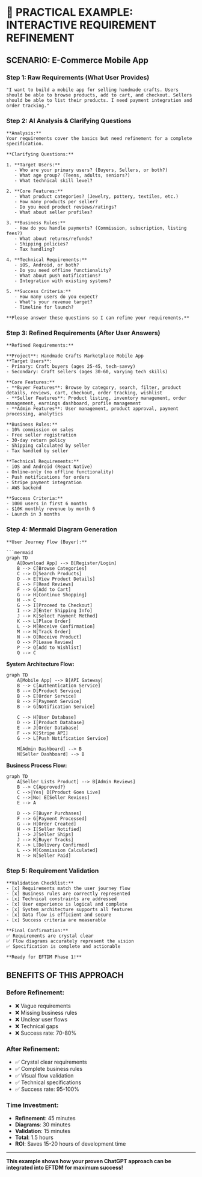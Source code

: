 # 🎯 PRACTICAL EXAMPLE: INTERACTIVE REQUIREMENT REFINEMENT

## **SCENARIO: E-Commerce Mobile App**

### **Step 1: Raw Requirements (What User Provides)**
```
"I want to build a mobile app for selling handmade crafts. Users should be able to browse products, add to cart, and checkout. Sellers should be able to list their products. I need payment integration and order tracking."
```

### **Step 2: AI Analysis & Clarifying Questions**
```
**Analysis:**
Your requirements cover the basics but need refinement for a complete specification.

**Clarifying Questions:**

1. **Target Users:**
   - Who are your primary users? (Buyers, Sellers, or both?)
   - What age group? (Teens, adults, seniors?)
   - What technical skill level?

2. **Core Features:**
   - What product categories? (Jewelry, pottery, textiles, etc.)
   - How many products per seller?
   - Do you need product reviews/ratings?
   - What about seller profiles?

3. **Business Rules:**
   - How do you handle payments? (Commission, subscription, listing fees?)
   - What about returns/refunds?
   - Shipping policies?
   - Tax handling?

4. **Technical Requirements:**
   - iOS, Android, or both?
   - Do you need offline functionality?
   - What about push notifications?
   - Integration with existing systems?

5. **Success Criteria:**
   - How many users do you expect?
   - What's your revenue target?
   - Timeline for launch?

**Please answer these questions so I can refine your requirements.**
```

### **Step 3: Refined Requirements (After User Answers)**
```
**Refined Requirements:**

**Project**: Handmade Crafts Marketplace Mobile App
**Target Users**: 
- Primary: Craft buyers (ages 25-45, tech-savvy)
- Secondary: Craft sellers (ages 30-60, varying tech skills)

**Core Features:**
- **Buyer Features**: Browse by category, search, filter, product details, reviews, cart, checkout, order tracking, wishlist
- **Seller Features**: Product listing, inventory management, order management, earnings dashboard, profile management
- **Admin Features**: User management, product approval, payment processing, analytics

**Business Rules:**
- 10% commission on sales
- Free seller registration
- 30-day return policy
- Shipping calculated by seller
- Tax handled by seller

**Technical Requirements:**
- iOS and Android (React Native)
- Online-only (no offline functionality)
- Push notifications for orders
- Stripe payment integration
- AWS backend

**Success Criteria:**
- 1000 users in first 6 months
- $10K monthly revenue by month 6
- Launch in 3 months
```

### **Step 4: Mermaid Diagram Generation**
```
**User Journey Flow (Buyer):**

```mermaid
graph TD
    A[Download App] --> B[Register/Login]
    B --> C[Browse Categories]
    C --> D[Search Products]
    D --> E[View Product Details]
    E --> F[Read Reviews]
    F --> G[Add to Cart]
    G --> H[Continue Shopping]
    H --> C
    G --> I[Proceed to Checkout]
    I --> J[Enter Shipping Info]
    J --> K[Select Payment Method]
    K --> L[Place Order]
    L --> M[Receive Confirmation]
    M --> N[Track Order]
    N --> O[Receive Product]
    O --> P[Leave Review]
    P --> Q[Add to Wishlist]
    Q --> C
```

**System Architecture Flow:**

```mermaid
graph TD
    A[Mobile App] --> B[API Gateway]
    B --> C[Authentication Service]
    B --> D[Product Service]
    B --> E[Order Service]
    B --> F[Payment Service]
    B --> G[Notification Service]
    
    C --> H[User Database]
    D --> I[Product Database]
    E --> J[Order Database]
    F --> K[Stripe API]
    G --> L[Push Notification Service]
    
    M[Admin Dashboard] --> B
    N[Seller Dashboard] --> B
```

**Business Process Flow:**

```mermaid
graph TD
    A[Seller Lists Product] --> B[Admin Reviews]
    B --> C{Approved?}
    C -->|Yes| D[Product Goes Live]
    C -->|No| E[Seller Revises]
    E --> A
    
    D --> F[Buyer Purchases]
    F --> G[Payment Processed]
    G --> H[Order Created]
    H --> I[Seller Notified]
    I --> J[Seller Ships]
    J --> K[Buyer Tracks]
    K --> L[Delivery Confirmed]
    L --> M[Commission Calculated]
    M --> N[Seller Paid]
```

### **Step 5: Requirement Validation**
```
**Validation Checklist:**
- [x] Requirements match the user journey flow
- [x] Business rules are correctly represented
- [x] Technical constraints are addressed
- [x] User experience is logical and complete
- [x] System architecture supports all features
- [x] Data flow is efficient and secure
- [x] Success criteria are measurable

**Final Confirmation:**
✅ Requirements are crystal clear
✅ Flow diagrams accurately represent the vision
✅ Specification is complete and actionable

**Ready for EFTDM Phase 1!**
```

## **BENEFITS OF THIS APPROACH**

### **Before Refinement:**
- ❌ Vague requirements
- ❌ Missing business rules
- ❌ Unclear user flows
- ❌ Technical gaps
- ❌ Success rate: 70-80%

### **After Refinement:**
- ✅ Crystal clear requirements
- ✅ Complete business rules
- ✅ Visual flow validation
- ✅ Technical specifications
- ✅ Success rate: 95-100%

### **Time Investment:**
- **Refinement**: 45 minutes
- **Diagrams**: 30 minutes
- **Validation**: 15 minutes
- **Total**: 1.5 hours
- **ROI**: Saves 15-20 hours of development time

---

**This example shows how your proven ChatGPT approach can be integrated into EFTDM for maximum success!**
